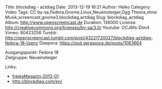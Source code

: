 Title: blockdiag - actdiag
Date: 2013-12-19 16:21
Author: Heiko
Category: Video
Tags: CC by-sa,Fedora,Gnome,Linux,Neueinsteiger,Ogg Theora,ohne Musik,screencast,gnome3,blockdiag,actdiag
Slug: blockdiag_actdiag
Album: http://www.openscreencast.de
Duration: 136000
License: http://creativecommons.org/licenses/by-sa/3.0/
Youtube: OCJ6fs-DIm4
Vimeo: 80423256
Tumblr: http://openscreencast.tumblr.com/post/43221720027/blockdiag-actdiag-fedora-18-lizenz
Diaspora: https://pod.geraspora.de/posts/1063664

Ausgangspunkt: Fedora 18  
Zielgruppe: Neueinsteiger  

Links:

  * [freiesMagazin-2013-01](http://www.freiesmagazin.de/freiesMagazin-2013-01 "Link zu freiesmagazin.de" )
  * <http://blockdiag.com/en/>

